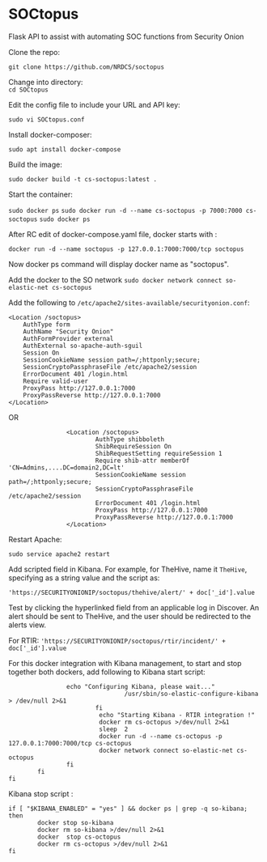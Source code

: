 # SOCtopus
Flask API to assist with automating SOC functions from Security Onion

Clone the repo:   

`git clone https://github.com/NRDCS/soctopus`

Change into directory:   
`cd SOCtopus`

Edit the config file to include your URL and API key:

`sudo vi SOCtopus.conf`

Install docker-composer:

``sudo apt install docker-compose``

Build the image:

``sudo docker build -t cs-soctopus:latest .``

Start the container:

``sudo docker ps``
``sudo docker run -d --name cs-soctopus -p 7000:7000 cs-soctopus``
``sudo docker ps``

After RC edit of docker-compose.yaml file, docker starts with :

``docker run -d --name soctopus -p 127.0.0.1:7000:7000/tcp soctopus``

Now docker ps command will display docker name as "soctopus".

Add the docker to the SO network
`sudo docker network connect so-elastic-net cs-soctopus`

Add the following to `/etc/apache2/sites-available/securityonion.conf`:

````
<Location /soctopus>
	AuthType form
	AuthName "Security Onion"
	AuthFormProvider external
	AuthExternal so-apache-auth-sguil
	Session On
	SessionCookieName session path=/;httponly;secure;
	SessionCryptoPassphraseFile /etc/apache2/session
	ErrorDocument 401 /login.html
	Require valid-user
	ProxyPass http://127.0.0.1:7000
	ProxyPassReverse http://127.0.0.1:7000
</Location>

````
OR

````
                <Location /soctopus>
                        AuthType shibboleth
                        ShibRequireSession On
                        ShibRequestSetting requireSession 1
                        Require shib-attr memberOf 'CN=Admins,....DC=domain2,DC=lt'
                        SessionCookieName session path=/;httponly;secure;
                        SessionCryptoPassphraseFile /etc/apache2/session
                        ErrorDocument 401 /login.html
                        ProxyPass http://127.0.0.1:7000
                        ProxyPassReverse http://127.0.0.1:7000
                </Location>

````

Restart Apache:

`sudo service apache2 restart`


Add scripted field in Kibana. For example, for TheHive, name it `TheHive`, specifying as a string value and the script as:

`'https://SECURITYONIONIP/soctopus/thehive/alert/' + doc['_id'].value`


Test by clicking the hyperlinked field from an applicable log in Discover.  An alert should be sent to TheHive, and the user should be redirected to the alerts view.

For RTIR:
``'https://SECURITYONIONIP/soctopus/rtir/incident/' + doc['_id'].value``

For this docker integration with Kibana management, to start and stop together both dockers, add following to Kibana start script:

````
				echo "Configuring Kibana, please wait..."
                                /usr/sbin/so-elastic-configure-kibana > /dev/null 2>&1
                        fi
                         echo "Starting Kibana - RTIR integration !"
                         docker rm cs-octopus >/dev/null 2>&1
                         sleep  2
                         docker run -d --name cs-octopus -p 127.0.0.1:7000:7000/tcp cs-octopus
                         docker network connect so-elastic-net cs-octopus
                fi
        fi
fi 

````

Kibana stop script : 

````
if [ "$KIBANA_ENABLED" = "yes" ] && docker ps | grep -q so-kibana; then
        docker stop so-kibana
        docker rm so-kibana >/dev/null 2>&1
        docker  stop cs-octopus
        docker rm cs-octopus >/dev/null 2>&1
fi

````
